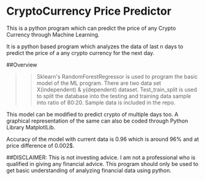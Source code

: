 # CryptoCurrency Price Predictor
This is a python program which can predict the price of any Crypto Currency through Machine Learning.

It is a python based program which analyzes the data of last n days to predict the price of a any crypto currency for the next day. 

##Overview
>>Sklearn's RandomForestRegressor is used to program the basic model of the ML program.
>>There are two data set  X(independent) & y(dependent) dataset.
>>Test_train_split is used to split the database into the testing and training data sample into ratio of 80:20.
>>Sample data is included in the repo.

This model can be modified to predict crypto of multiple days too. A graphical representation of the same can also be coded through Python Library MatplotlLib.

Accuracy of the model with current data is 0.96 which is around 96% and at price difference of 0.002$.

##DISCLAIMER:
This is not investing advice. I am not a professional who is qualified in giving any financial advice. This program should only be used to get basic understanding of analyzing financial data using python.
